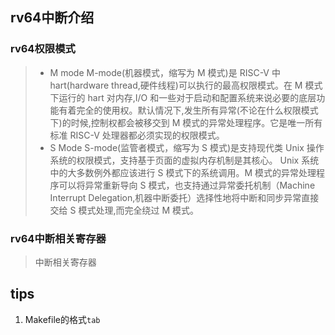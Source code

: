 

## rv64中断介绍

### rv64权限模式

> - M mode
M-mode(机器模式，缩写为 M 模式)是 RISC-V 中 hart(hardware thread,硬件线程)可以执行的最高权限模式。在 M 模式下运行的 hart 对内存,I/O 和一些对于启动和配置系统来说必要的底层功能有着完全的使用权。默认情况下,发生所有异常(不论在什么权限模式下)的时候,控制权都会被移交到 M 模式的异常处理程序。它是唯一所有标准 RISC-V 处理器都必须实现的权限模式。
>- S Mode
S-mode(监管者模式，缩写为 S 模式)是支持现代类 Unix 操作系统的权限模式，支持基于页面的虚拟内存机制是其核心。 Unix 系统中的大多数例外都应该进行 S 模式下的系统调用。M 模式的异常处理程序可以将异常重新导向 S 模式，也支持通过异常委托机制（Machine Interrupt Delegation,机器中断委托）选择性地将中断和同步异常直接交给 S 模式处理,而完全绕过 M 模式。

### rv64中断相关寄存器

>中断相关寄存器



## tips

1. Makefile的格式``tab``